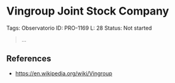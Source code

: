 # Vingroup Joint Stock Company

Tags: Observatorio
ID: PRO-1169
L: 28
Status: Not started

> …
> 

## References

- https://en.wikipedia.org/wiki/Vingroup